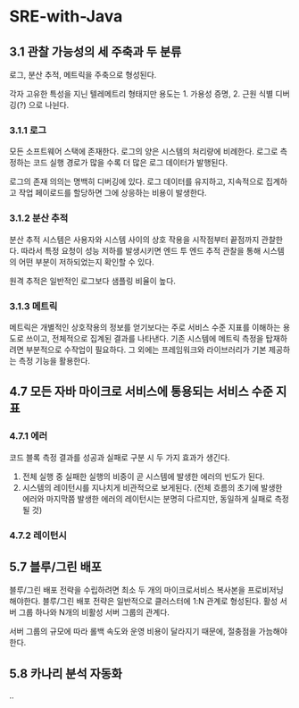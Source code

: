 # SRE-with-Java

## 3.1 관찰 가능성의 세 주축과 두 분류

로그, 분산 추적, 메트릭을 주축으로 형성된다.

각자 고유한 특성을 지닌 텔레메트리 형태지만 용도는 1. 가용성 증명, 2. 근원 식별 디버깅(?) 으로 나뉜다.

### 3.1.1 로그

모든 소프트웨어 스택에 존재한다. 로그의 양은 시스템의 처리량에 비례한다. 로그로 측정하는 코드 실행 경로가 많을 수록 더 많은 로그 데이터가 발행된다.

로그의 존재 의의는 명백히 디버깅에 있다. 로그 데이터를 유지하고, 지속적으로 집계하고 작업 페이로드를 할당하면 그에 상응하는 비용이 발생한다.

### 3.1.2 분산 추적

분산 추적 시스템은 사용자와 시스템 사이의 상호 작용을 시작점부터 끝점까지 관찰한다. 따라서 특정 요청이 성능 저하를 발생시키면 엔드 투 엔드 추적 관찰을 통해 시스템의 어떤 부분이 저하되었는지 확인할 수 있다.

원격 추적은 일반적인 로그보다 샘플링 비율이 높다. 

### 3.1.3 메트릭

메트릭은 개별적인 상호작용의 정보를 얻기보다는 주로 서비스 수준 지표를 이해하는 용도로 쓰이고, 전체적으로 집계된 결과를 나타낸다. 기존 시스템에 메트릭 측정을 탑재하려면 부분적으로 수작업이 필요하다. 그 외에는 프레임워크와 라이브러리가 기본 제공하는 측정 기능을 활용한다.

## 4.7 모든 자바 마이크로 서비스에 통용되는 서비스 수준 지표

### 4.7.1 에러

코드 블록 측정 결과를 성공과 실패로 구분 시 두 가지 효과가 생긴다.

1. 전체 실행 중 실패한 실행의 비중이 곧 시스템에 발생한 에러의 빈도가 된다.
2. 시스템의 레이턴시를 지나치게 비관적으로 보게된다. (전체 흐름의 초기에 발생한 에러와 마지막쯤 발생한 에러의 레이턴시는 분명히 다르지만, 동일하게 실패로 측정될 것)

### 4.7.2 레이턴시 



## 5.7 블루/그린 배포

블루/그린 배포 전략을 수립하려면 최소 두 개의 마이크로서비스 복사본을 프로비저닝 해야한다. 블루/그린 배포 전략은 일반적으로 클러스터에 1:N 관계로 형성된다. 활성 서버 그룹 하나와 N개의 비활성 서버 그룹의 관계다.

서버 그룹의 규모에 따라 롤백 속도와 운영 비용이 달라지기 때문에, 절충점을 가늠해야한다.

## 5.8 카나리 분석 자동화

..